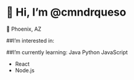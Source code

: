 # 👋 Hi, I’m  @cmndrqueso
:city_sunset: Phoenix, AZ

##I’m interested in:


##I’m currently learning: 
Java
Python
JavaScript
  - React
  - Node.js

<!---
cmndrqueso/cmndrqueso is a ✨ special ✨ repository because its `README.md` (this file) appears on your GitHub profile.
You can click the Preview link to take a look at your changes.
--->

